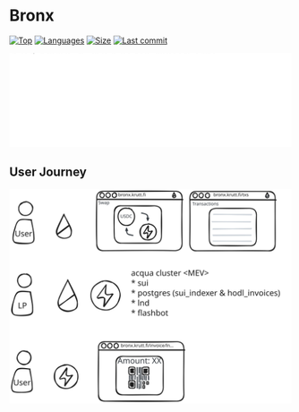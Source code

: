 # Bronx

[![Top](https://img.shields.io/github/languages/top/krutt/bronx)](https://github.com/krutt/bronx)
[![Languages](https://img.shields.io/github/languages/count/krutt/bronx)](https://github.com/krutt/bronx)
[![Size](https://img.shields.io/github/repo-size/krutt/bronx)](https://github.com/krutt/bronx)
[![Last commit](https://img.shields.io/github/last-commit/krutt/bronx/master)](https://github.com/krutt/bronx)

![Bronx Banner](public/bronx-banner.svg)

## User Journey

![](public/usecase.svg)
